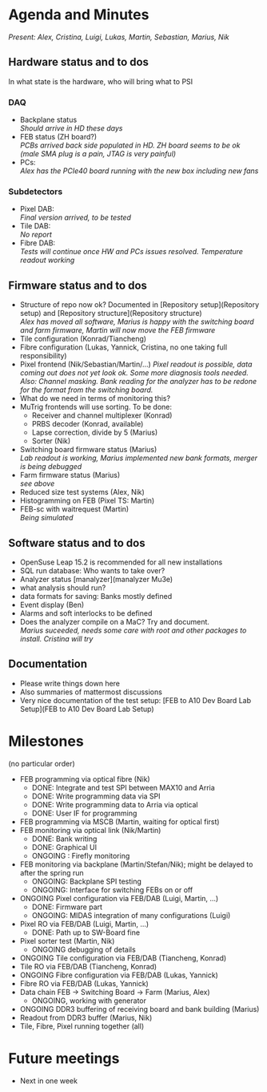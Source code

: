 # Agenda and Minutes

*Present: Alex, Cristina, Luigi, Lukas, Martin, Sebastian, Marius, Nik*

## Hardware status and to dos

In what state is the hardware, who will bring what to PSI

### DAQ
* Backplane status  
   *Should arrive in HD these days*
* FEB status (ZH board?)  
   *PCBs arrived back side populated in HD. ZH board seems to be ok (male SMA plug is a pain, JTAG is very painful)*
* PCs:  
   *Alex has the PCIe40 board running with the new box including new fans*
  
### Subdetectors
* Pixel DAB:  
    *Final version arrived, to be tested*
* Tile DAB:  
    *No report*
* Fibre DAB:  
    *Tests will continue once HW and PCs issues resolved. Temperature readout working*
   
## Firmware status and to dos
* Structure of repo now ok? Documented in [Repository setup](Repository setup) and [Repository structure](Repository structure)  
    *Alex has moved all software, Marius is happy with the switching board and farm firmware, Martin will now move the FEB firmware*
* Tile configuration (Konrad/Tiancheng)   
* Fibre configuration (Lukas, Yannick, Cristina, no one taking full responsibility)  
* Pixel frontend (Nik/Sebastian/Martin/...)
    *Pixel readout is possible, data coming out does not yet look ok. Some more diagnosis tools needed. Also: Channel masking. Bank reading for the analyzer has to be redone for the format from the switching board.*  
* What do we need in terms of monitoring this?
* MuTrig frontends will use sorting. To be done:  
    * Receiver and channel multiplexer (Konrad)
    * PRBS decoder (Konrad, available)
    * Lapse correction, divide by 5 (Marius)
    * Sorter (Nik)  
* Switching board firmware status (Marius)  
   *Lab readout is working, Marius implemented new bank formats, merger is being debugged*
* Farm firmware status (Marius)  
    *see above*
* Reduced size test systems (Alex, Nik)     
* Histogramming on FEB (Pixel TS: Martin)  
* FEB-sc with waitrequest (Martin)  
   *Being simulated*

## Software status and to dos
* OpenSuse Leap 15.2 is recommended for all new installations
* SQL run database: Who wants to take over?  
* Analyzer status [manalyzer](manalyzer Mu3e)
* what analysis should run?  
* data formats for saving: Banks mostly defined
* Event display (Ben)
* Alarms and soft interlocks to be defined
* Does the analyzer compile on a MaC? Try and document.  
   *Marius suceeded, needs some care with root and other packages to install. Cristina will try*

## Documentation
* Please write things down here
* Also summaries of mattermost discussions
* Very nice documentation of the test setup: [FEB to A10 Dev Board Lab Setup](FEB to A10 Dev Board Lab Setup)


# Milestones
(no particular order)

* FEB programming via optical fibre (Nik)
     * DONE: Integrate and test SPI between MAX10 and Arria 
     * DONE: Write programming data via SPI
     * DONE: Write programming data to Arria via optical
     * DONE: User IF for programming
* FEB programming via MSCB (Martin, waiting for optical first)
* FEB monitoring via optical link (Nik/Martin)
     * DONE: Bank writing
     * DONE: Graphical UI
     * ONGOING : Firefly monitoring
* FEB monitoring via backplane (Martin/Stefan/Nik); might be delayed to after the spring run
     * ONGOING: Backplane SPI testing
     * ONGOING: Interface for switching FEBs on or off
* ONGOING Pixel configuration via FEB/DAB (Luigi, Martin, ...)
     * DONE: Firmware part
     * ONGOING: MIDAS integration of many configurations (Luigi)
* Pixel RO via FEB/DAB (Luigi, Martin, ...)
     * DONE: Path up to SW-Board fine
* Pixel sorter test (Martin, Nik)
     * ONGOING debugging of details
* ONGOING Tile configuration via FEB/DAB (Tiancheng, Konrad)
* Tile RO via FEB/DAB (Tiancheng, Konrad)
* ONGOING Fibre configuration via FEB/DAB (Lukas, Yannick)
* Fibre RO via FEB/DAB (Lukas, Yannick)
* Data chain FEB -> Switching Board -> Farm (Marius, Alex)
     * ONGOING, working with generator
* ONGOING DDR3 buffering of receiving board and bank building (Marius)
* Readout from DDR3 buffer (Marius, Nik)
* Tile, Fibre, Pixel running together (all)

# Future meetings

* Next in one week